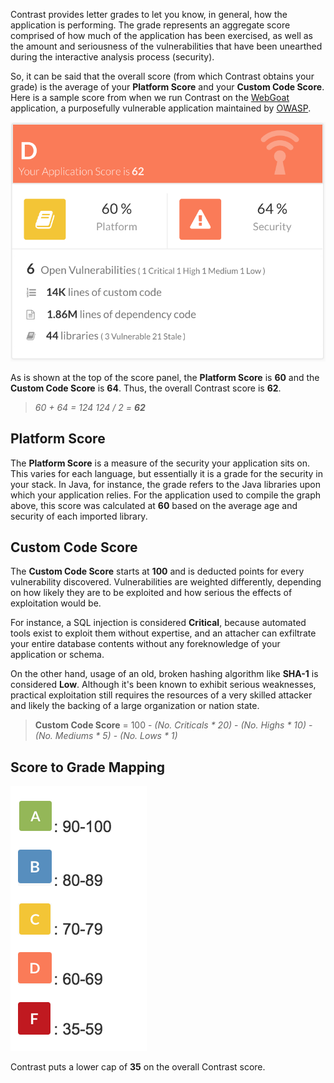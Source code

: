 <!--
title: "Contrast Scoring Guide"
description: "Guide to Contrast scoring"
tags: "TeamServer application scoring guide"
-->

Contrast provides letter grades to let you know, in general, how the application is performing. The grade represents an aggregate score comprised of how much of the application has been exercised, as well as the amount and seriousness of the vulnerabilities that have been unearthed during the interactive analysis process (security).

So, it can be said that the overall score (from which Contrast obtains your grade) is the average of your **Platform Score** and your **Custom Code Score**. Here is a sample score from when we run Contrast on the [WebGoat](https://code.google.com/p/webgoat/) application, a purposefully vulnerable application maintained by [OWASP](https://www.owasp.org/index.php/Main_Page).

<a href="assets/images/KB1-d10_1.png" rel="lightbox" title="Contrast Score"><img class="thumbnail" src="assets/images/KB1-d10_1.png"/></a>

As is shown at the top of the score panel, the **Platform Score** is **60** and the **Custom Code Score** is **64**. Thus, the overall Contrast score is **62**. 

>*60 + 64 = 124
>124 / 2 = **62***


## Platform Score

The **Platform Score** is a measure of the security your application sits on. This varies for each language, but essentially it is a grade for the security in your stack. In Java, for instance, the grade refers to the Java libraries upon which your application relies. For the application used to compile the graph above, this score was calculated at **60** based on the average age and security of each imported library.


## Custom Code Score

The **Custom Code Score** starts at **100** and is deducted points for every vulnerability discovered. Vulnerabilities are weighted differently, depending on how likely they are to be exploited and how serious the effects of exploitation would be.

For instance, a SQL injection is considered **Critical**, because automated tools exist to exploit them without expertise, and an attacher can exfiltrate your entire database contents without any foreknowledge of your application or schema.

On the other hand, usage of an old, broken hashing algorithm like **SHA-1** is considered **Low**. Although it's been known to exhibit serious weaknesses, practical exploitation still requires the resources of a very skilled attacker and likely the backing of a large organization or nation state.

>**Custom Code Score** = 100 - *(No. Criticals * 20)* - *(No. Highs * 10)* - *(No. Mediums * 5)* - *(No. Lows * 1)*


## Score to Grade Mapping

<a href="assets/images/KB1-d10_2.png" rel="lightbox" title="Score To Grade Mapping"><img class="thumbnail" src="assets/images/KB1-d10_2.png"/></a>

Contrast puts a lower cap of **35** on the overall Contrast score.
